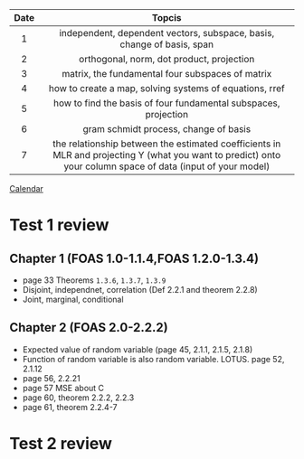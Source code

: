 |Date | Topcis|
|:---:|:---:|
|1| independent, dependent vectors, subspace, basis, change of basis, span|
|2| orthogonal, norm, dot product, projection |
|3| matrix, the fundamental four subspaces of matrix  |
|4| how to create a map, solving systems of equations, rref  |
|5| how to find the basis of four fundamental subspaces, projection  |
|6| gram schmidt process, change of basis  |
|7| the relationship between the estimated coefficients in MLR and projecting  Y (what you want to predict) onto your column space of data (input of your model)  |

[Calendar](https://mids-w203.github.io/syllabus/)

# Test 1 review 

## Chapter 1 (FOAS 1.0-1.1.4,FOAS 1.2.0-1.3.4) 
- page 33 Theorems `1.3.6`, `1.3.7`, `1.3.9`
- Disjoint, independnet, correlation (Def 2.2.1 and theorem 2.2.8)
- Joint, marginal, conditional

## Chapter 2 (FOAS 2.0-2.2.2)
- Expected value of random variable (page 45, 2.1.1, 2.1.5, 2.1.8)
- Function of random variable is also random variable. LOTUS.  page 52, 2.1.12
- page 56, 2.2.21
- page 57 MSE about C
- page 60, theorem 2.2.2, 2.2.3
- page 61, theorem 2.2.4-7

# Test 2 review
